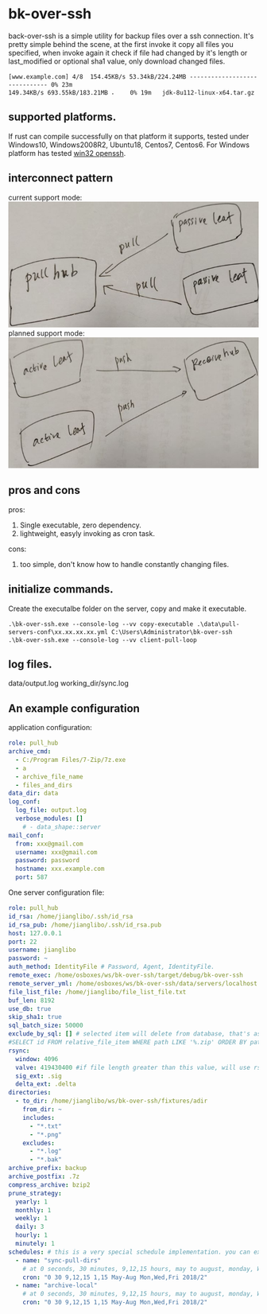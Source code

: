 # bk-over-ssh
back-over-ssh is a simple utility for backup files over a ssh connection. It's pretty simple behind the scene, at the first invoke it copy all files you specified, when invoke again it check if file had changed by it's length or last_modified or optional sha1 value, only download changed files.

```
[www.example.com] 4/8  154.45KB/s 53.34kB/224.24MB ------------------------------ 0% 23m
149.34KB/s 693.55kB/183.21MB ⠄    0% 19m   jdk-8u112-linux-x64.tar.gz
```
## supported platforms.
If rust can compile successfully on that platform it supports, tested under Windows10, Windows2008R2, Ubuntu18, Centos7, Centos6. For Windows platform has tested [win32 openssh](https://github.com/PowerShell/Win32-OpenSSH). 

## interconnect pattern
current support mode:  
![passive interconnect](https://raw.githubusercontent.com/jianglibo/bk-over-ssh/master/readme_imgs/passive_interconnect.jpg)<br/>
planned support mode:  
![passive interconnect](https://raw.githubusercontent.com/jianglibo/bk-over-ssh/master/readme_imgs/active_interconnect.jpg)<br/>

## pros and cons
pros:  
1. Single executable, zero dependency.
2. lightweight, easyly invoking as cron task.

cons:  
1. too simple, don't know how to handle constantly changing files.

## initialize commands.
Create the executalbe folder on the server, copy and make it executable.
```
.\bk-over-ssh.exe --console-log --vv copy-executable .\data\pull-servers-conf\xx.xx.xx.xx.yml C:\Users\Administrator\bk-over-ssh
.\bk-over-ssh.exe --console-log --vv client-pull-loop
```

## log files.
data/output.log
working_dir/sync.log

## An example configuration
application configuration:  
```yml
role: pull_hub
archive_cmd: 
  - C:/Program Files/7-Zip/7z.exe
  - a
  - archive_file_name
  - files_and_dirs
data_dir: data
log_conf:
  log_file: output.log
  verbose_modules: []
    # - data_shape::server
mail_conf:
  from: xxx@gmail.com
  username: xxx@gmail.com
  password: password
  hostname: xxx.example.com
  port: 587
```

One server configuration file:  
```yml
role: pull_hub
id_rsa: /home/jianglibo/.ssh/id_rsa
id_rsa_pub: /home/jianglibo/.ssh/id_rsa.pub
host: 127.0.0.1
port: 22
username: jianglibo
password: ~
auth_method: IdentityFile # Password, Agent, IdentityFile.
remote_exec: /home/osboxes/ws/bk-over-ssh/target/debug/bk-over-ssh
remote_server_yml: /home/osboxes/ws/bk-over-ssh/data/servers/localhost.yml
file_list_file: /home/jianglibo/file_list_file.txt
buf_len: 8192
use_db: true
skip_sha1: true
sql_batch_size: 50000
exclude_by_sql: [] # selected item will delete from database, that's as if excluded too.
#SELECT id FROM relative_file_item WHERE path LIKE '%.zip' ORDER BY path DESC LIMIT 100000 OFFSET 1 # both limit and offset are required.
rsync:
  window: 4096
  valve: 419430400 #if file length greater than this value, will use rsync agrithm to transfer file.
  sig_ext: .sig
  delta_ext: .delta
directories:
  - to_dir: /home/jianglibo/ws/bk-over-ssh/fixtures/adir
    from_dir: ~
    includes:
      - "*.txt"
      - "*.png"
    excludes:
      - "*.log"
      - "*.bak"
archive_prefix: backup
archive_postfix: .7z
compress_archive: bzip2
prune_strategy:
  yearly: 1
  monthly: 1
  weekly: 1
  daily: 3
  hourly: 1
  minutely: 1
schedules: # this is a very special schedule implementation. you can execute this command line application at fixed intervals, when the scheduled time meets it execute or else it just skiped.
  - name: "sync-pull-dirs"
    # at 0 seconds, 30 minutes, 9,12,15 hours, may to august, monday, Wednesday, Friday, 2018 start every 2 years.
    cron: "0 30 9,12,15 1,15 May-Aug Mon,Wed,Fri 2018/2"
  - name: "archive-local"
    # at 0 seconds, 30 minutes, 9,12,15 hours, may to august, monday, Wednesday, Friday, 2018 start every 2 years.
    cron: "0 30 9,12,15 1,15 May-Aug Mon,Wed,Fri 2018/2"
```
